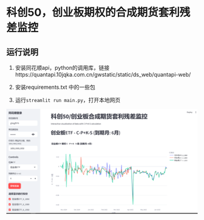# 科创50，创业板期权的合成期货套利残差监控

## 运行说明
1. 安装同花顺api，python的调用库，链接https://quantapi.10jqka.com.cn/gwstatic/static/ds_web/quantapi-web/

2. 安装requirements.txt 中的一些包

3. 运行`streamlit run main.py`，打开本地网页

![Demo Picture](mainpage.png)
